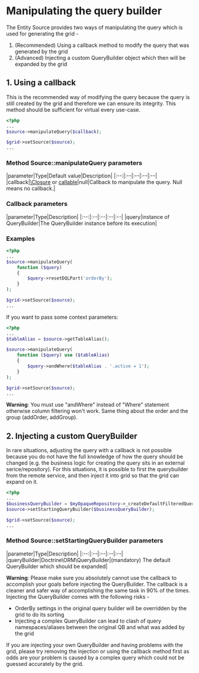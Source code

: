 Manipulating the query builder
============================

The Entity Source provides two ways of manipulating the query which is used for generating the grid - 

1. (Recommended) Using a callback method to modify the query that was generated by the grid
2. (Advanced) Injecting a custom QueryBuilder object which then will be expanded by the grid

## 1. Using a callback
This is the recommended way of modifying the query because the query is still created by the grid and therefore we can ensure its integrity. 
This method should be sufficient for virtual every use-case.

```php
<?php
...
$source->manipulateQuery($callback);

$grid->setSource($source);
...
```

### Method Source::manipulateQuery parameters

|parameter|Type|Default value|Description|
|:--:|:--|:--|:--|:--|
|callback|[\Closure](http://php.net/manual/en/functions.anonymous.php) or [callable](http://php.net/manual/en/language.types.callable.php)|null|Callback to manipulate the query. Null means no callback.|

### Callback parameters

|parameter|Type|Description|
|:--:|:--|:--|:--|:--|
|query|instance of QueryBuilder|The QueryBuilder instance before its execution|

### Examples

```php
<?php
...
$source->manipulateQuery(
    function ($query)
    {
        $query->resetDQLPart('orderBy');
    }
);

$grid->setSource($source);
...
```

If you want to pass some context parameters:

```php
<?php
...
$tableAlias = $source->getTableAlias();

$source->manipulateQuery(
    function ($query) use ($tableAlias)
    {
        $query->andWhere($tableAlias . '.active = 1');
    }
);

$grid->setSource($source);
...
```

**Warning**: You must use "andWhere" instead of "Where" statement otherwise column filtering won't work. Same thing about the order and the group (addOrder, addGroup).




## 2. Injecting a custom QueryBuilder
In rare situations, adjusting the query with a callback is not possible because you do not have the full knowledge of how the query should be changed (e.g. the business logic for creating the query sits in an external serice/repository). 
For this situations, it is possible to first the querybuilder from the remote service, and then inject it into grid so that the grid can expand on it.

```php
<?php
...
$businessQueryBuilder = $myOpaqueRepository->_createDefaultFilteredQueryBuilder();
$source->setStartingQueryBuilder($businessQueryBuilder);

$grid->setSource($source);
...
```

### Method Source::setStartingQueryBuilder parameters

|parameter|Type|Description|
|:--:|:--|:--|:--|:--|
|queryBuilder|Doctrine\ORM\QueryBuilder|(mandatory) The default QueryBuilder which should be expanded|

**Warning**: Please make sure you absolutely cannot use the callback to accomplish your goals before injecting the QueryBuilder. The callback is a cleaner and safer way of accomplishing the same task in 90% of the times.
Injecting the QueryBuilder comes with the following risks -
* OrderBy settings in the original query builder will be overridden by the grid to do its sorting
* Injecting a complex QueryBuilder can lead to clash of query namespaces/aliases between the original QB and what was added by the grid

If you are injecting your own QueryBuilder and having problems with the grid, please try removing the injection or using the callback method first as odds are your problem is caused by a complex query which could not be guessed accurately by the grid.
